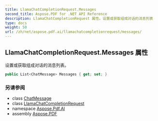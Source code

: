 ```yaml
---
title: LlamaChatCompletionRequest.Messages
second_title: Aspose.PDF for .NET API Reference
description: LlamaChatCompletionRequest 属性。设置或获取组成对话的消息列表
type: docs
weight: 50
url: /zh/net/aspose.pdf.ai/llamachatcompletionrequest/messages/
---
```

## LlamaChatCompletionRequest.Messages 属性

设置或获取组成对话的消息列表。

```csharp
public List<ChatMessage> Messages { get; set; }
```

### 另请参阅

* class [ChatMessage](../../chatmessage/)
* class [LlamaChatCompletionRequest](../)
* namespace [Aspose.Pdf.AI](../../../aspose.pdf.ai/)
* assembly [Aspose.PDF](../../../)